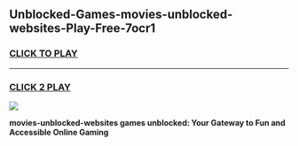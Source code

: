 
## Unblocked-Games-movies-unblocked-websites-Play-Free-7ocr1
<h3>
<a href="https://premium76.site?title=movies-unblocked-websites&ref=20M">CLICK TO PLAY</a></h3>
<hr>

<h3>
<a href="https://premium76.site?title=movies-unblocked-websites&ref=20M">CLICK 2 PLAY</a>
  
</h3>

<a href="https://premium76.site?title=movies-unblocked-websites&ref=19M"><img src="https://clearcache.store/games.png"></a>


**movies-unblocked-websites games unblocked: Your Gateway to Fun and Accessible Online Gaming**
